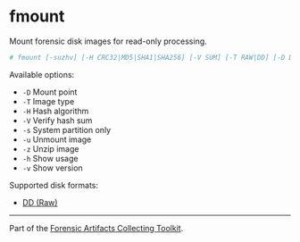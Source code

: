 # fmount
Mount forensic disk images for read-only processing.

```sh
# fmount [-suzhv] [-H CRC32|MD5|SHA1|SHA256] [-V SUM] [-T RAW|DD] [-D DIRECTORY] IMAGE
```

Available options:

- `-D` Mount point
- `-T` Image type
- `-H` Hash algorithm
- `-V` Verify hash sum
- `-s` System partition only
- `-u` Unmount image
- `-z` Unzip image
- `-h` Show usage
- `-v` Show version

Supported disk formats:

- [DD (Raw)](https://forensics.wiki/raw_image_format/)

---
Part of the [Forensic Artifacts Collecting Toolkit](../README.md).